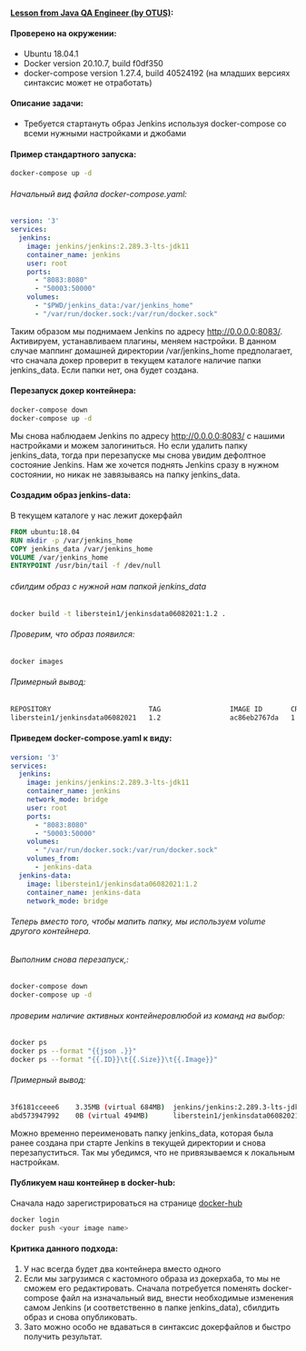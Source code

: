#### [Lesson from Java QA Engineer (by OTUS)][link]:
#### Проверено на окружении:
- Ubuntu 18.04.1
- Docker version 20.10.7, build f0df350
- docker-compose version 1.27.4, build 40524192  (на младших версиях синтаксис может не отработать)

#### Описание задачи:
- Требуется стартануть образ Jenkins используя docker-compose со всеми нужными настройками и джобами

#### Пример стандартного запуска:
```bash
docker-compose up -d
```
###### Начальный вид файла docker-compose.yaml:
```yaml
version: '3'
services:
  jenkins:
    image: jenkins/jenkins:2.289.3-lts-jdk11
    container_name: jenkins
    user: root
    ports:
      - "8083:8080"
      - "50003:50000"
    volumes:
      - "$PWD/jenkins_data:/var/jenkins_home"
      - "/var/run/docker.sock:/var/run/docker.sock"
```
Таким образом мы поднимаем Jenkins по адресу http://0.0.0.0:8083/. Активируем, устанавливаем плагины, меняем настройки.
В данном случае маппинг домашней директории /var/jenkins_home предполагает, что сначала докер проверит в текущем каталоге наличие папки jenkins_data.
Если папки нет, она будет создана.

#### Перезапуск докер контейнера:
```bash
docker-compose down
docker-compose up -d
```
Мы снова наблюдаем Jenkins по адресу http://0.0.0.0:8083/ с нашими настройками и можем залогиниться. Но если удалить папку jenkins_data, тогда при перезапуске мы снова увидим дефолтное состояние Jenkins. Нам же хочется поднять Jenkins сразу в нужном состоянии, но никак не завязываясь на папку jenkins_data.

#### Создадим образ jenkins-data:
В текущем каталоге у нас лежит докерфайл
```dockerfile
FROM ubuntu:18.04
RUN mkdir -p /var/jenkins_home
COPY jenkins_data /var/jenkins_home
VOLUME /var/jenkins_home
ENTRYPOINT /usr/bin/tail -f /dev/null
```
###### сбилдим образ с нужной нам папкой jenkins_data
```bash
docker build -t liberstein1/jenkinsdata06082021:1.2 .
```
###### Проверим, что образ появился:
```bash
docker images
```

###### Примерный вывод:
```bash
REPOSITORY                        TAG                 IMAGE ID       CREATED         SIZE
liberstein1/jenkinsdata06082021   1.2                 ac86eb2767da   1 hours ago    494MB
```

#### Приведем docker-compose.yaml к виду:
```yaml
version: '3'
services:
  jenkins:
    image: jenkins/jenkins:2.289.3-lts-jdk11
    container_name: jenkins
    network_mode: bridge
    user: root
    ports:
      - "8083:8080"
      - "50003:50000"
    volumes:
      - "/var/run/docker.sock:/var/run/docker.sock"
    volumes_from:
      - jenkins-data
  jenkins-data:
    image: liberstein1/jenkinsdata06082021:1.2
    container_name: jenkins-data
    network_mode: bridge
```
###### Теперь вместо того, чтобы мапить папку, мы используем volume другого контейнера.

###### Выполним снова перезапуск,:
```bash
docker-compose down
docker-compose up -d
```
###### проверим наличие активных контейнеровлюбой из команд на выбор:
```bash
docker ps
docker ps --format "{{json .}}"
docker ps --format "{{.ID}}\t{{.Size}}\t{{.Image}}"
```

###### Примерный вывод:
```bash
3f6181cceee6	3.35MB (virtual 684MB)	jenkins/jenkins:2.289.3-lts-jdk11
abd573947992	0B (virtual 494MB)	    liberstein1/jenkinsdata06082021:1.2
```

Можно временно переименовать папку jenkins_data, которая была ранее создана при старте Jenkins в текущей директории и снова перезапуститься. Так мы убедимся, что не привязываемся к локальным настройкам.

#### Публикуем наш контейнер в docker-hub:
Сначала надо зарегистрироваться на странице [docker-hub][docker-hub]
```bash
docker login
docker push <your image name>
```

#### Критика данного подхода:
1) У нас всегда будет два контейнера вместо одного
2) Если мы загрузимся с кастомного образа из докерхаба, то мы не сможем его редактировать. Сначала потребуется поменять docker-compose файл на изначальный вид, внести необходимые изменения самом Jenkins (и соответственно в папке jenkins_data), сбилдить образ и снова опубликовать.
3) Зато можно особо не вдаваться в синтаксис докерфайлов и быстро получить результат.


[//]: # (These are reference links used in the body of this note and get stripped out when the markdown processor does its job. There is no need to format nicely because it shouldn't be seen. Thanks SO - http://stackoverflow.com/questions/4823468/store-comments-in-markdown-syntax)

[link]: <https://otus.ru/learning/102096/>
[Jenkins-docker-compose]: <https://adamtheautomator.com/jenkins-docker/>
[docker-hub]: <https://hub.docker.com/>
